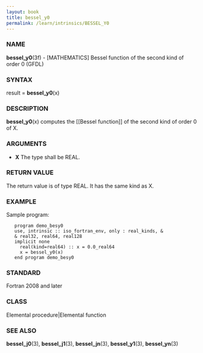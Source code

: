 ```yaml
---
layout: book
title: bessel_y0
permalink: /learn/intrinsics/BESSEL_Y0
---
```

### NAME

__bessel\_y0__(3f) - \[MATHEMATICS\] Bessel function of the second kind of order 0
(GFDL)

### SYNTAX

result = __bessel\_y0__(x)

### DESCRIPTION

__bessel\_y0__(x) computes the \[\[Bessel function\]\] of the second
kind of order 0 of X.

### ARGUMENTS

  - __X__
    The type shall be REAL.

### RETURN VALUE

The return value is of type REAL. It has the same kind as X.

### EXAMPLE

Sample program:

```
   program demo_besy0
   use, intrinsic :: iso_fortran_env, only : real_kinds, &
   & real32, real64, real128
   implicit none
     real(kind=real64) :: x = 0.0_real64
     x = bessel_y0(x)
   end program demo_besy0
```

### STANDARD

Fortran 2008 and later

### CLASS

Elemental procedure\|Elemental function

### SEE ALSO

__bessel\_j0__(3), __bessel\_j1__(3), __bessel\_jn__(3),
__bessel\_y1__(3), __bessel\_yn__(3)

